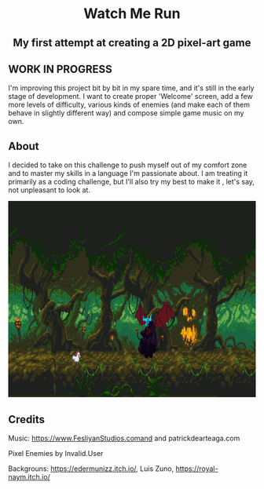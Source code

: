 <h1 align="center">Watch Me Run</h1>
<h2 align="center">My first attempt at creating a 2D pixel-art game</h2>

## WORK IN PROGRESS

I'm improving this project bit by bit in my spare time, and it's still in the early stage of development. I want to create proper 'Welcome' screen, add a few more levels of difficulty, various kinds of enemies (and make each of them behave in slightly different way) and compose simple game music on my own.

## About

 I decided to take on this challenge to push myself out of my comfort zone and to master my skills in a language I'm passionate about. I am treating it primarily as a coding challenge, but I'll also try my best to make it , let's say, not unpleasant to look at.



<p align="center"><img src="sample images/sample_pic_1.png" alt="Logo" width="600" height="400"></p>

## Credits

Music: https://www.FesliyanStudios.comand and patrickdearteaga.com

Pixel Enemies by Invalid.User

Backgrouns: https://edermunizz.itch.io/, Luis Zuno, https://royal-naym.itch.io/ 
